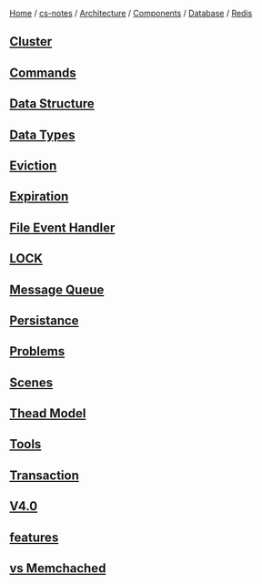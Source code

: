 [Home](https://mengxianbin.github.io) /
[cs-notes](https://mengxianbin.github.io/cs-notes/site) /
[Architecture](https://mengxianbin.github.io/cs-notes/site/Architecture) /
[Components](https://mengxianbin.github.io/cs-notes/site/Architecture/Components) /
[Database](https://mengxianbin.github.io/cs-notes/site/Architecture/Components/Database) /
[Redis](https://mengxianbin.github.io/cs-notes/site/Architecture/Components/Database/Redis)

## [Cluster](https://mengxianbin.github.io/cs-notes/site/Architecture/Components/Database/Redis/Cluster/)

## [Commands](https://mengxianbin.github.io/cs-notes/site/Architecture/Components/Database/Redis/Commands/)

## [Data Structure](https://mengxianbin.github.io/cs-notes/site/Architecture/Components/Database/Redis/Data%20Structure/)

## [Data Types](https://mengxianbin.github.io/cs-notes/site/Architecture/Components/Database/Redis/Data%20Types/)

## [Eviction](https://mengxianbin.github.io/cs-notes/site/Architecture/Components/Database/Redis/Eviction/)

## [Expiration](https://mengxianbin.github.io/cs-notes/site/Architecture/Components/Database/Redis/Expiration/)

## [File Event Handler](https://mengxianbin.github.io/cs-notes/site/Architecture/Components/Database/Redis/File%20Event%20Handler/)

## [LOCK](https://mengxianbin.github.io/cs-notes/site/Architecture/Components/Database/Redis/LOCK/)

## [Message Queue](https://mengxianbin.github.io/cs-notes/site/Architecture/Components/Database/Redis/Message%20Queue/)

## [Persistance](https://mengxianbin.github.io/cs-notes/site/Architecture/Components/Database/Redis/Persistance/)

## [Problems](https://mengxianbin.github.io/cs-notes/site/Architecture/Components/Database/Redis/Problems/)

## [Scenes](https://mengxianbin.github.io/cs-notes/site/Architecture/Components/Database/Redis/Scenes)

## [Thead Model](https://mengxianbin.github.io/cs-notes/site/Architecture/Components/Database/Redis/Thead%20Model/)

## [Tools](https://mengxianbin.github.io/cs-notes/site/Architecture/Components/Database/Redis/Tools/)

## [Transaction](https://mengxianbin.github.io/cs-notes/site/Architecture/Components/Database/Redis/Transaction/)

## [V4.0](https://mengxianbin.github.io/cs-notes/site/Architecture/Components/Database/Redis/V4.0/)

## [features](https://mengxianbin.github.io/cs-notes/site/Architecture/Components/Database/Redis/features)

## [vs Memchached](https://mengxianbin.github.io/cs-notes/site/Architecture/Components/Database/Redis/vs%20Memchached)
